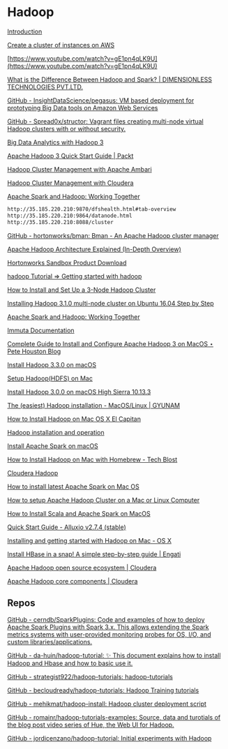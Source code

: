 # Hadoop

[Introduction](https://jaceklaskowski.gitbooks.io/mastering-spark-sql/content/)

[Create a cluster of instances on AWS](https://blog.insightdatascience.com/create-a-cluster-of-instances-on-aws-899a9dc5e4d0)

[https://www.youtube.com/watch?v=gE1pn4qLK9U](https://www.youtube.com/watch?v=gE1pn4qLK9U)

[What is the Difference Between Hadoop and Spark? | DIMENSIONLESS TECHNOLOGIES PVT.LTD.](https://dimensionless.in/what-is-the-difference-between-hadoop-and-spark/)

[GitHub - InsightDataScience/pegasus: VM based deployment for prototyping Big Data tools on Amazon Web Services](https://github.com/InsightDataScience/pegasus)

[](https://www.udemy.com/course/learn-big-data-the-hadoop-ecosystem-masterclass/?LSNPUBID=JVFxdTr9V80&ranEAID=JVFxdTr9V80&ranMID=39197&ranSiteID=JVFxdTr9V80-qZpDq2K8ISgXsoc_OvaXDQ&utm_medium=udemyads&utm_source=aff-campaign)

[](https://www.udemy.com/course/the-ultimate-hands-on-hadoop-tame-your-big-data/?LSNPUBID=JVFxdTr9V80&ranEAID=JVFxdTr9V80&ranMID=39197&ranSiteID=JVFxdTr9V80-CCb9LjwsrvDTKp.N2Jo_PA&utm_medium=udemyads&utm_source=aff-campaign)

[GitHub - Spread0x/structor: Vagrant files creating multi-node virtual Hadoop clusters with or without security.](https://github.com/Spread0x/structor)

[Big Data Analytics with Hadoop 3](https://www.oreilly.com/library/view/big-data-analytics/9781788628846/)

[Apache Hadoop 3 Quick Start Guide | Packt](https://www.packtpub.com/product/apache-hadoop-3-quick-start-guide/9781788999830)

[Hadoop Cluster Management with Apache Ambari](https://www.e-zest.com/hadoop-cluster-management-with-apache-ambari)

[Hadoop Cluster Management with Cloudera](https://www.e-zest.com/hadoop-cluster-management-with-cloudera)

[](https://ambari.apache.org/)

[Apache Spark and Hadoop: Working Together](https://databricks.com/blog/2014/01/21/spark-and-hadoop.html)

```bash
http://35.185.220.210:9870/dfshealth.html#tab-overview
http://35.185.220.210:9864/datanode.html
http://35.185.220.210:8088/cluster

```

[GitHub - hortonworks/bman: Bman - An Apache Hadoop cluster manager](https://github.com/hortonworks/bman)

[Apache Hadoop Architecture Explained (In-Depth Overview)](https://phoenixnap.com/kb/apache-hadoop-architecture-explained)

[Hortonworks Sandbox Product Download](https://www.cloudera.com/downloads/hortonworks-sandbox.html)

[](https://www.cloudera.com/content/dam/www/marketing/documents/partners/ungated/cloudera-msazure-hadoop-deployment-guide.pdf)

[hadoop Tutorial => Getting started with hadoop](https://riptutorial.com/hadoop)

[How to Install and Set Up a 3-Node Hadoop Cluster](https://www.linode.com/docs/guides/how-to-install-and-set-up-hadoop-cluster/)

[](https://www.airpair.com/hadoop/posts/getting-started-with-hadoop)

[Installing Hadoop 3.1.0 multi-node cluster on Ubuntu 16.04 Step by Step](https://towardsdatascience.com/installing-hadoop-3-1-0-multi-node-cluster-on-ubuntu-16-04-step-by-step-8d1954b31505)

[Apache Spark and Hadoop: Working Together](https://databricks.com/blog/2014/01/21/spark-and-hadoop.html)

[Immuta Documentation](https://documentation.immuta.com/2022.1/)

[Complete Guide to Install and Configure Apache Hadoop 3 on MacOS ⋆ Pete Houston Blog](https://blog.petehouston.com/complete-guide-to-install-and-configure-apache-hadoop-3-on-macos/)

[Install Hadoop 3.3.0 on macOS](https://kontext.tech/article/547/install-hadoop-330-on-mac)

[Setup Hadoop(HDFS) on Mac](https://dbmstutorials.com/hive/hdfs-setup-on-mac.html)

[Install Hadoop 3.0.0 on macOS High Sierra 10.13.3](https://alexjinlei.github.io/post/technique/install-hadoop-3-0-0-on-macos-high-sierra-10-13-3/)

[](https://lemp.io/how-to-install-hadoop-on-mac-os/)

[The (easiest) Hadoop installation - MacOS/Linux | GYUNAM](https://www.gyunam.com/post/hadoop-installation-mac-linux/)

[How to Install Hadoop on Mac OS X El Capitan](https://www.quickprogrammingtips.com/big-data/how-to-install-hadoop-on-mac-os-x-el-capitan.html)

[Hadoop installation and operation](https://www.codetd.com/en/article/10977079)

[Install Apache Spark on macOS](https://notadatascientist.com/install-spark-on-macos/)

[How to Install Hadoop on Mac with Homebrew - Tech Blost](https://techblost.com/how-to-install-hadoop-on-mac-with-homebrew/)

[Cloudera Hadoop](https://help.tableau.com/current/pro/desktop/en-us/examples_hadoop.htm)

[How to install latest Apache Spark on Mac OS](https://www.tutorialkart.com/apache-spark/how-to-install-spark-on-mac-os/)

[How to setup Apache Hadoop Cluster on a Mac or Linux Computer](https://datashark.academy/how-to-setup-apache-hadoop-cluster-on-a-mac-or-linux-computer/)

[How to Install Scala and Apache Spark on MacOS](https://www.freecodecamp.org/news/installing-scala-and-apache-spark-on-mac-os-837ae57d283f/)

[Quick Start Guide - Alluxio v2.7.4 (stable)](https://docs.alluxio.io/os/user/stable/en/overview/Getting-Started.html)

[Installing and getting started with Hadoop on Mac - OS X](https://hadoopsqletc.wordpress.com/2014/07/23/installing-and-getting-started-with-hadoop-on-mac-os-x/amp/)

[Install HBase in a snap! A simple step-by-step guide | Engati](https://www.engati.com/blog/install-hbase-on-mac-in-5-minutes)

[Apache Hadoop open source ecosystem | Cloudera](https://www.cloudera.com/products/open-source/apache-hadoop.html)

[Apache Hadoop core components | Cloudera](https://www.cloudera.com/products/open-source/apache-hadoop/hdfs-mapreduce-yarn.html)

## Repos

[GitHub - cerndb/SparkPlugins: Code and examples of how to deploy Apache Spark Plugins with Spark 3.x. This allows extending the Spark metrics systems with user-provided monitoring probes for OS, I/O, and custom libraries/applications.](https://github.com/cerndb/SparkPlugins)

[GitHub - da-huin/hadoop-tutorial: ✨ This document explains how to install Hadoop and Hbase and how to basic use it.](https://github.com/da-huin/hadoop-tutorial)

[GitHub - strategist922/hadoop-tutorials: hadoop-tutorials](https://github.com/strategist922/hadoop-tutorials)

[GitHub - becloudready/hadoop-tutorials: Hadoop Training tutorials](https://github.com/becloudready/hadoop-tutorials)

[GitHub - mehikmat/hadoop-install: Hadoop cluster deployment script](https://github.com/mehikmat/hadoop-install)

[GitHub - romainr/hadoop-tutorials-examples: Source, data and turotials of the blog post video series of Hue, the Web UI for Hadoop.](https://github.com/romainr/hadoop-tutorials-examples)

[GitHub - jordicenzano/hadoop-tutorial: Initial experiments with Hadoop](https://github.com/jordicenzano/hadoop-tutorial)